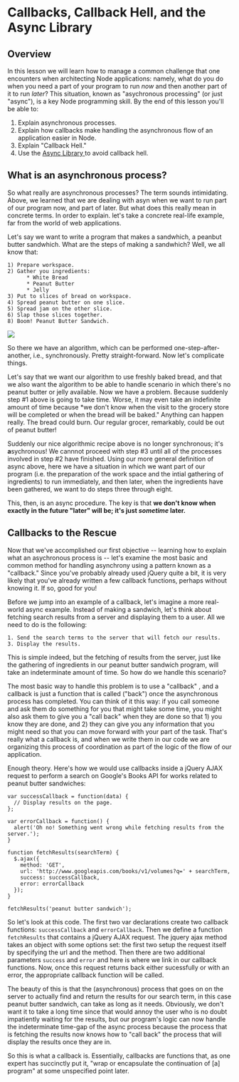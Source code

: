 Callbacks, Callback Hell, and the Async Library
===============================================

## Overview

In this lesson we will learn how to manage a common challenge that one encounters when architecting Node applications: namely, what do you do when you need a part of your program to run *now* and then another part of it to run *later*? This situation, known as "asychronous processing" (or just "async"), is a key Node programming skill. By the end of this lesson you'll be able to:

1. Explain asynchronous processes.
2. Explain how callbacks make handling the asynchronous  flow of an application easier in Node.
3. Explain "Callback Hell."
4. Use the [Async Library ](https://github.com/caolan/async) to avoid callback hell.


## What is an asynchronous process?

So what really are asynchronous processes? The term sounds intimidating. Above, we learned that we are dealing with asyn when we want to run part of our program now, and part of later. But what does this really mean in concrete terms. In order to explain. let's take a concrete real-life example, far from the world of web applications.

Let's say we want to write a program that makes a sandwhich, a peanbut butter sandwhich. What are the steps of making a sandwhich? Well, we all know that:

```
1) Prepare workspace.  
2) Gather you ingredients:   
      * White Bread
      * Peanut Butter
      * Jelly
3) Put to slices of bread on workspace.
4) Spread peanut butter on one slice.
5) Spread jam on the other slice.
6) Slap those slices together.
8) Boom! Peanut Butter Sandwich.
```

![](http://ezmiller.s3.amazonaws.com/public/flatiron-imgs/peanutbutter.gif)

So there we have an algorithm, which can be performed one-step-after-another, i.e., synchronously. Pretty straight-forward. Now let's complicate things.

Let's say that we want our algorithm to use freshly baked bread, and that we also want the algorithm to be able to handle scenario in which there's no peanut butter or jelly available. 
Now we have a problem. Because suddenly step #1 above is going to take time. Worse, it may even take an indefinite amount of time because *we don't know when the visit to the grocery store will be completed or when the bread will be baked." Anything can happen really. The bread could burn. Our regular grocer, remarkably, could be out of peanut butter! 

Suddenly our nice algorithmic recipe above is no longer synchronous; it's **a**sychronous! We cannnot proceed with step #3 until all of the processes involved in step #2 have finished. Using our more general definition of async above, here we have a situation in which we want part of our program (i.e. the preparation of the work space and the intial gathering of ingredients) to run immediately, and then later, when the ingredients have been gathered, we want to do steps three through eight.

This, then, is an async procedure. The key is that **we don't know when exactly in the future "later" will be; it's just *sometime* later.**

 ## Callbacks to the Rescue

Now that we've accomplished our first objective -- learning how to explain what an asychronous process is -- let's examine the most basic and common method for handling asynchrony using a pattern known as a "callback." Since you've probably already used jQuery quite a bit, it is very likely that you've already written a few callback functions, perhaps without knowing it. If so, good for you!

Before we jump into an example of a callback, let's imagine a more real-world async example. Instead of making a sandwich, let's think about fetching search results from a server and displaying them to a user. All we need to  do is the following:

	1. Send the search terms to the server that will fetch our results.
	3. Display the results.

This is simple indeed, but the fetching of results from the server, just like the gathering of ingredients in our peanut butter sandwich program, will take an indeterminate amount of time. So how do we handle this scenario?

The most basic way to handle this problem is to use a "callback" , and a callback is just a function that is called ("back") once the asynchronous process has completed. You can think of it this way: if you call someone and ask them do something for you that might take some time, you might also ask them to give you a "call back" when they are done so that 1) you know they are done, and 2) they can give you any information that you might need so that you can move forward with your part of the task. That's really what a callback is, and when we write them in our code we are organizing this process of coordination as part of the logic of the flow of our application.

Enough theory. Here's how we would use callbacks inside a jQuery AJAX request to perform a search on Google's Books API for works related to peanut butter sandwiches:

```
var successCallback = function(data) {
  // Display results on the page.
};

var errorCallback = function() {
  alert('Oh no! Something went wrong while fetching results from the server.');
}

function fetchResults(searchTerm) {
  $.ajax({
    method: 'GET',
    url: 'http://www.googleapis.com/books/v1/volumes?q=' + searchTerm,
    success: successCallback,
    error: errorCallback
  });
}

fetchResults('peanut butter sandwich');
```

So let's look at this code. The first two var declarations create two callback functions: `successCallback` and `errorCallback`. Then we define a function `fetchResults` that contains a jQuery AJAX request. The jquery ajax method takes an object with some options set: the first two setup the request itself by specifying the url and the method. Then there are two additional parameters `success` and `error` and here is where we link in our callback functions. Now, once this request returns back either sucessfully or with an error, the appropriate callback function will be called.

The beauty of this is that the (asynchronous) process that goes on on the server to actually find and return the results for our search term, in this case peanut butter sandwich, can take as long as it needs. Obviously, we don't want it to take a long time since that would annoy the user who is no doubt impatiently waiting for the results, but our program's logic can now handle the indeterminate time-gap of the async process because the process that is fetching the results now knows how to "call back" the process that will display the results once they are in.

So this is what a callback is. Essentially, callbacks are functions that, as one expert has succinctly put it, "wrap or encapsulate the continuation of [a] program" at some unspecified point later.
